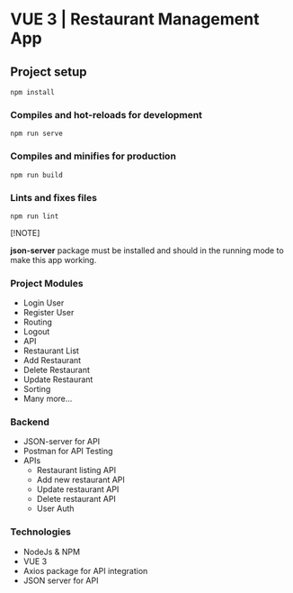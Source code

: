 # VUE 3 | Restaurant Management App

## Project setup
```
npm install
```

### Compiles and hot-reloads for development
```
npm run serve
```

### Compiles and minifies for production
```
npm run build
```

### Lints and fixes files
```
npm run lint
```

[!NOTE]

**json-server** package must be installed and should in the running mode to make this app working.

### Project Modules
- Login User
- Register User
- Routing
- Logout
- API
- Restaurant List
- Add Restaurant
- Delete Restaurant
- Update Restaurant
- Sorting
- Many more...


### Backend
- JSON-server for API
- Postman for API Testing
- APIs
  * Restaurant listing API
  * Add new restaurant API
  * Update restaurant API
  * Delete restaurant API
  * User Auth


### Technologies
- NodeJs & NPM
- VUE 3
- Axios package for API integration
- JSON server for API
 
